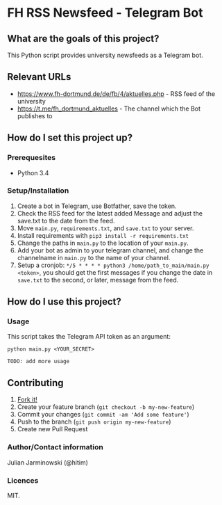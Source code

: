# FH RSS Newsfeed - Telegram Bot

## What are the goals of this project?

This Python script provides university newsfeeds as a Telegram bot.

## Relevant URLs

* https://www.fh-dortmund.de/de/fb/4/aktuelles.php - RSS feed of the university
* https://t.me/fh_dortmund_aktuelles - The channel which the Bot publishes to

## How do I set this project up?

### Prerequesites

* Python 3.4

### Setup/Installation

1. Create a bot in Telegram, use Botfather, save the token.
2. Check the RSS feed for the latest added Message and adjust the save.txt to the date from the feed.
3. Move `main.py`, `requirements.txt`, and `save.txt` to your server.
4. Install requirements with `pip3 install -r requirements.txt`
5. Change the paths in `main.py` to the location of your `main.py`.
6. Add your bot as admin to your telegram channel, and change the channelname in `main.py` to the name of your channel.
7. Setup a cronjob: `*/5 * * * * python3 /home/path_to_main/main.py <token>`, you should get the first messages if you change the date in `save.txt` to the second, or later, message from the feed.


## How do I use this project?

### Usage

This script takes the Telegram API token as an argument:

```shell
python main.py <YOUR_SECRET>
```

`TODO: add more usage`

## Contributing

1. [Fork it!](http://github.com/hitim/fh_rss_news/fork)
2. Create your feature branch (`git checkout -b my-new-feature`)
3. Commit your changes (`git commit -am 'Add some feature'`)
4. Push to the branch (`git push origin my-new-feature`)
5. Create new Pull Request

### Author/Contact information

Julian Jarminowski (@hitim)

### Licences

MIT.
